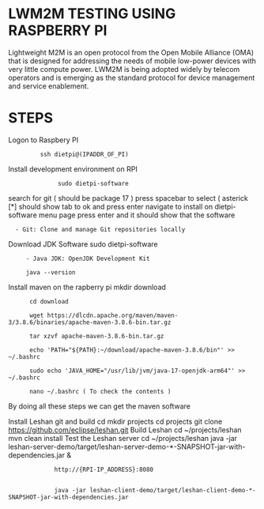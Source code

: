 # LWM2M TESTING USING RASPBERRY PI
Lightweight M2M is an open protocol from the Open Mobile Alliance (OMA) that is designed for addressing the needs of mobile low-power devices with very little compute power. LWM2M is being adopted widely by telecom operators and is emerging as the standard protocol for device management and service enablement.

# STEPS
Logon to Raspbery PI
              
             ssh dietpi@(IPADDR_OF_PI)
Install development environment on RPI
    
                  sudo dietpi-software
search for git ( should be package 17 ) press spacebar to select ( asterick [*] should show tab to ok and press enter navigate to install on dietpi-software menu page press enter and it should show that the software

      - Git: Clone and manage Git repositories locally
Download JDK Software
         sudo dietpi-software
         
         - Java JDK: OpenJDK Development Kit
         
         java --version
Install maven on the rapberry pi
          mkdir download
          
          cd download
          
          wget https://dlcdn.apache.org/maven/maven-3/3.8.6/binaries/apache-maven-3.8.6-bin.tar.gz
          
          tar xzvf apache-maven-3.8.6-bin.tar.gz
          
          echo 'PATH="${PATH}:~/download/apache-maven-3.8.6/bin"' >>  ~/.bashrc
          
          sudo echo 'JAVA_HOME="/usr/lib/jvm/java-17-openjdk-arm64"' >> ~/.bashrc
          
          nano ~/.bashrc ( To check the contents )
By doing all these steps we can get the maven software

Install Leshan git and build
                 cd
                 mkdir projects
                 cd projects
                 git clone https://github.com/eclipse/leshan.git
Build Leshan
                 cd ~/projects/leshan
                 mvn clean install
Test the Leshan server
                 cd ~/projects/leshan
                 java -jar leshan-server-demo/target/leshan-server-demo-*-SNAPSHOT-jar-with-dependencies.jar &
                 
                 http://{RPI-IP_ADDRESS}:8080
                 
                 
                 java -jar leshan-client-demo/target/leshan-client-demo-*-SNAPSHOT-jar-with-dependencies.jar

